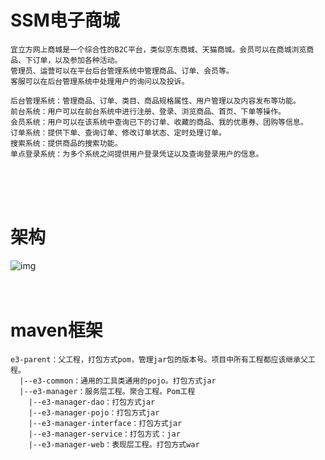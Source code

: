 # SSM电子商城

```
宜立方网上商城是一个综合性的B2C平台，类似京东商城、天猫商城。会员可以在商城浏览商品、下订单，以及参加各种活动。
管理员、运营可以在平台后台管理系统中管理商品、订单、会员等。
客服可以在后台管理系统中处理用户的询问以及投诉。

后台管理系统：管理商品、订单、类目、商品规格属性、用户管理以及内容发布等功能。
前台系统：用户可以在前台系统中进行注册、登录、浏览商品、首页、下单等操作。
会员系统：用户可以在该系统中查询已下的订单、收藏的商品、我的优惠券、团购等信息。
订单系统：提供下单、查询订单、修改订单状态、定时处理订单。
搜索系统：提供商品的搜索功能。
单点登录系统：为多个系统之间提供用户登录凭证以及查询登录用户的信息。

```
<br/><br/><br/>

# 架构
![img](https://github.com/luguanxing/JavaWeb-Apps/blob/master/04-SSM%E7%94%B5%E5%AD%90%E5%95%86%E5%9F%8E/pictures/jiagou.jpg?raw=true)
<br/><br/><br/>

# maven框架
```
e3-parent：父工程，打包方式pom，管理jar包的版本号。项目中所有工程都应该继承父工程。
  |--e3-common：通用的工具类通用的pojo。打包方式jar
  |--e3-manager：服务层工程。聚合工程。Pom工程
    |--e3-manager-dao：打包方式jar
    |--e3-manager-pojo：打包方式jar
    |--e3-manager-interface：打包方式jar
    |--e3-manager-service：打包方式：jar
    |--e3-manager-web：表现层工程。打包方式war

```
